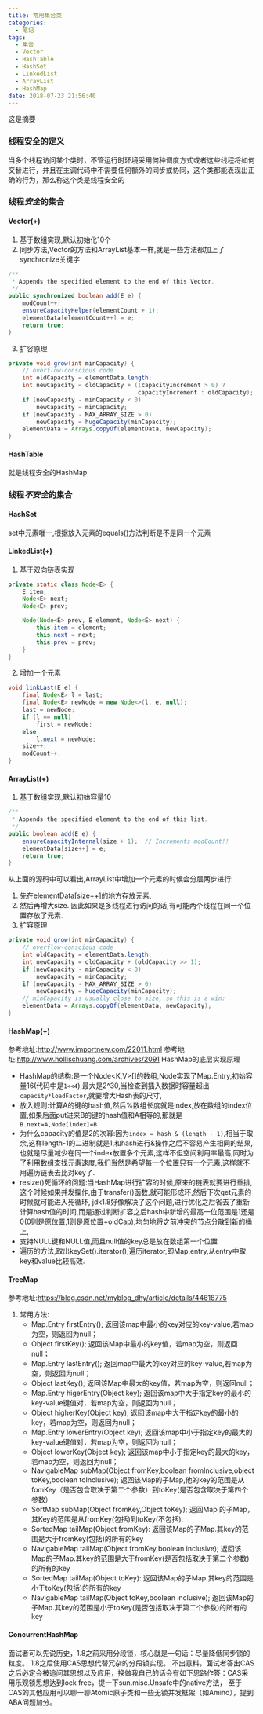 ```yaml
---
title: 常用集合类
categories:
  - 笔记
tags:
  - 集合
  - Vector
  - HashTable
  - HashSet
  - LinkedList
  - ArrayList
  - HashMap
date: 2018-07-23 21:56:40
---
```

 这是摘要
 <!-- more -->
 
### 线程安全的定义
当多个线程访问某个类时，不管运行时环境采用何种调度方式或者这些线程将如何交替进行，并且在主调代码中不需要任何额外的同步或协同，这个类都能表现出正确的行为，那么称这个类是线程安全的

### 线程*安全*的集合
#### Vector(+)
1. 基于数组实现,默认初始化10个
2. 同步方法,Vector的方法和ArrayList基本一样,就是一些方法都加上了synchronize关键字
```java
/**
 * Appends the specified element to the end of this Vector.
 */
public synchronized boolean add(E e) {
    modCount++;
    ensureCapacityHelper(elementCount + 1);
    elementData[elementCount++] = e;
    return true;
}
```
3. 扩容原理
```java
private void grow(int minCapacity) {
    // overflow-conscious code
    int oldCapacity = elementData.length;
    int newCapacity = oldCapacity + ((capacityIncrement > 0) ?
                                     capacityIncrement : oldCapacity);
    if (newCapacity - minCapacity < 0)
        newCapacity = minCapacity;
    if (newCapacity - MAX_ARRAY_SIZE > 0)
        newCapacity = hugeCapacity(minCapacity);
    elementData = Arrays.copyOf(elementData, newCapacity);
}
```

#### HashTable
就是线程安全的HashMap

### 线程*不安全*的集合
#### HashSet
set中元素唯一,根据放入元素的equals()方法判断是不是同一个元素
#### LinkedList(+)
1. 基于双向链表实现
```java
private static class Node<E> {
    E item;
    Node<E> next;
    Node<E> prev;

    Node(Node<E> prev, E element, Node<E> next) {
        this.item = element;
        this.next = next;
        this.prev = prev;
    }
}
```
2. 增加一个元素
```java
void linkLast(E e) {
    final Node<E> l = last;
    final Node<E> newNode = new Node<>(l, e, null);
    last = newNode;
    if (l == null)
        first = newNode;
    else
        l.next = newNode;
    size++;
    modCount++;
}
```

#### ArrayList(+)
1. 基于数组实现,默认初始容量10
```java
/**
 * Appends the specified element to the end of this list.
 */
public boolean add(E e) {
    ensureCapacityInternal(size + 1);  // Increments modCount!!
    elementData[size++] = e;
    return true;
}
```
从上面的源码中可以看出,ArrayList中增加一个元素的时候会分层两步进行:
1. 先在elementData[size++]的地方存放元素,
2. 然后再增大size.
	因此如果是多线程进行访问的话,有可能两个线程在同一个位置存放了元素.
3. 扩容原理
```java
private void grow(int minCapacity) {
    // overflow-conscious code
    int oldCapacity = elementData.length;
    int newCapacity = oldCapacity + (oldCapacity >> 1);
    if (newCapacity - minCapacity < 0)
        newCapacity = minCapacity;
    if (newCapacity - MAX_ARRAY_SIZE > 0)
        newCapacity = hugeCapacity(minCapacity);
    // minCapacity is usually close to size, so this is a win:
    elementData = Arrays.copyOf(elementData, newCapacity);
}
```

#### HashMap(+)
参考地址:http://www.importnew.com/22011.html
参考地址:http://www.hollischuang.com/archives/2091
HashMap的底层实现原理
* HashMap的结构:是一个Node<K,V>[]的数组,Node实现了Map.Entry,初始容量16(代码中是`1<<4`),最大是2^30,当检查到插入数据时容量超出`capacity*loadFactor`,就要增大Hash表的尺寸,
* 放入规则:计算A的键的hash值,然后%数组长度就是index,放在数组的index位置,如果后面put进来B的键的hash值和A相等的,那就是`B.next=A,Node[index]=B`
* 为什么capacity的值是2的次幂:因为`index = hash & (length - 1)`,相当于取余,这样length-1的二进制就是1,和hash进行&操作之后不容易产生相同的结果,也就是尽量减少在同一个index放置多个元素,这样不但空间利用率最高,同时为了利用数组查找元素速度,我们当然是希望每一个位置只有一个元素,这样就不用遍历链表去比对key了.
* resize()死循环的问题:当HashMap进行扩容的时候,原来的链表就要进行重排,这个时候如果并发操作,由于transfer()函数,就可能形成环,然后下次get元素的时候就可能进入死循环,
jdk1.8好像解决了这个问题,进行优化之后省去了重新计算hash值的时间,而是通过判断扩容之后hash中新增的最高一位范围是1还是0(0则是原位置,1则是原位置+oldCap),均匀地将之前冲突的节点分散到新的桶上,
* 支持NULL键和NULL值,而且null值的key总是放在数组第一个位置
* 遍历的方法,取出keySet().iterator(),遍历iterator,即Map.entry,从entry中取key和value比较高效.

#### TreeMap
参考地址:https://blog.csdn.net/myblog_dhy/article/details/44618775
1. 常用方法:
    * Map.Entry  firstEntry();
    返回该map中最小的key对应的key-value,若map为空，则返回为null；
    * Object firstKey();
    返回该Map中最小的key值，若map为空，则返回null；
    * Map.Entry  lastEntry();
    返回map中最大的key对应的key-value,若map为空，则返回为null；
    * Object  lastKey();
    返回该Map中最大的key值，若map为空，则返回null；
    * Map.Entry higerEntry(Object key);
    返回该map中大于指定key的最小的key-value键值对，若map为空，则返回为null；
    * Object higherKey(Object key);
    返回该map中大于指定key的最小的key，若map为空，则返回为null；
    * Map.Entry lowerEntry(Object key);
    返回该map中小于指定key的最大的key-value键值对，若map为空，则返回为null；
    * Object lowerKey(Object key);
    返回该map中小于指定key的最大的key，若map为空，则返回为null；
    * NavigableMap subMap(Object fromKey,boolean fromInclusive,object toKey,boolean toInclusive);
    返回该Map的子Map,他的key的范围是从fomKey（是否包含取决于第二个参数）到toKey(是否包含取决于第四个参数）
    * SortMap subMap(Object fromKey,Object toKey);
    返回Map 的子Map，其Key的范围是从fromKey(包括)到toKey(不包括).
    * SortedMap tailMap(Object fromKey):
    返回该Map的子Map.其key的范围是大于fromKey(包括)的所有的key
    * NavigableMap tailMap(Object fromKey,boolean inclusive);
    返回该Map的子Map.其key的范围是大于fromKey(是否包括取决于第二个参数)的所有的key
    * SortedMap tailMap(Object toKey):
    返回该Map的子Map.其key的范围是小于toKey(包括)的所有的key
    * NavigableMap tailMap(Object toKey,boolean inclusive);
    返回该Map的子Map.其key的范围是小于toKey(是否包括取决于第二个参数)的所有的key


#### ConcurrentHashMap
面试者可以先说历史，1.8之前采用分段锁，核心就是一句话：尽量降低同步锁的粒度。
1.8之后使用CAS思想代替冗杂的分段锁实现。
不出意料，面试者答出CAS之后必定会被追问其思想以及应用，换做我自己的话会有如下思路作答：CAS采用乐观锁思想达到lock free，提一下sun.misc.Unsafe中的native方法，
至于CAS的其他应用可以聊一聊Atomic原子类和一些无锁并发框架（如Amino），提到ABA问题加分。







